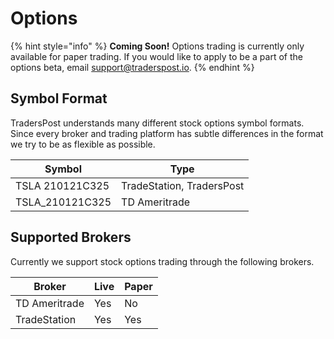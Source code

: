 # Options

{% hint style="info" %}
**Coming Soon!** Options trading is currently only available for paper trading. If you would like to apply to be a part of the options beta, email [support@traderspost.io](mailto:support@traderspost.io).
{% endhint %}

## Symbol Format

TradersPost understands many different stock options symbol formats. Since every broker and trading platform has subtle differences in the format we try to be as flexible as possible.

| Symbol           | Type                      |
| ---------------- | ------------------------- |
| TSLA 210121C325  | TradeStation, TradersPost |
| TSLA\_210121C325 | TD Ameritrade             |

## Supported Brokers

Currently we support stock options trading through the following brokers.

| Broker        | Live | Paper |
| ------------- | ---- | ----- |
| TD Ameritrade | Yes  | No    |
| TradeStation  | Yes  | Yes   |
